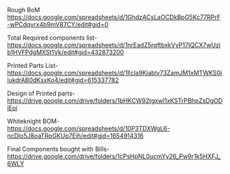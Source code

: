 Rough BoM
https://docs.google.com/spreadsheets/d/1GhdzACsLaOCDkBpG5Kc77RPrF-wPCdqvrx4b9mV87CY/edit#gid=0


Total Required components list-
https://docs.google.com/spreadsheets/d/1nrEadZ5rqftbxkVyP17IQCX7wUzjb1HVFPdgMXSt1Vk/edit#gid=432873200


Printed Parts List-
https://docs.google.com/spreadsheets/d/1Ilcla9Kjablv73ZamJM1xMTWKS0ilukdrAB0dKsxKo4/edit#gid=615337782

Design of Printed parts-
https://drive.google.com/drive/folders/1bHKCW92tgxwl1xKSTrPBhpZsDgODiEoi

Whiteknight BOM-
https://docs.google.com/spreadsheets/d/10P3TDXWgL6-ncDlo5J8oaTRpGKUp7Eih/edit#gid=1654914316



Final Components bought with Bills-
https://drive.google.com/drive/folders/1cPsHpNL0ucmYy26_Pw9r1k5HXFJ_6WLY
